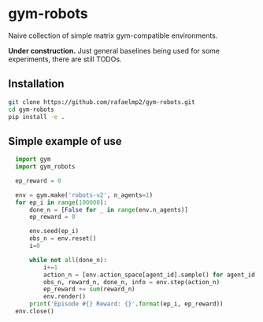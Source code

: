 # gym-robots

Naive collection of simple matrix gym-compatible environments. <p>
**Under construction.** Just general baselines being used for some experiments, there are still TODOs.

## Installation

```bash
git clone https://github.com/rafaelmp2/gym-robots.git
cd gym-robots
pip install -e .
```
  
## Simple example of use
```python
  import gym
  import gym_robots

  ep_reward = 0

  env = gym.make('robots-v2', n_agents=1)
  for ep_i in range(100000):
      done_n = [False for _ in range(env.n_agents)]
      ep_reward = 0

      env.seed(ep_i)
      obs_n = env.reset()
      i=0

      while not all(done_n):
          i+=1
          action_n = [env.action_space[agent_id].sample() for agent_id in range(env.n_agents)]
          obs_n, reward_n, done_n, info = env.step(action_n)
          ep_reward += sum(reward_n)
          env.render()
      print('Episode #{} Reward: {}'.format(ep_i, ep_reward))
  env.close()
```

